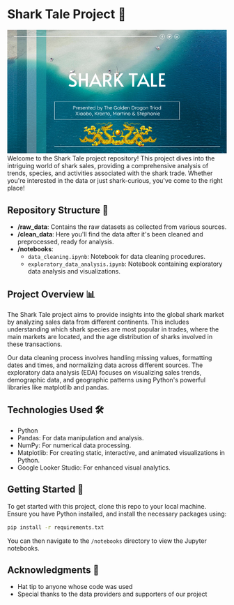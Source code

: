 # Shark Tale Project 🦈
![Shark Tale Banner](img/ST-1.png)
Welcome to the Shark Tale project repository! This project dives into the intriguing world of shark sales, providing a comprehensive analysis of trends, species, and activities associated with the shark trade. Whether you're interested in the data or just shark-curious, you've come to the right place!

## Repository Structure 📁

- **/raw_data**: Contains the raw datasets as collected from various sources.
- **/clean_data**: Here you'll find the data after it's been cleaned and preprocessed, ready for analysis.
- **/notebooks**:
  - `data_cleaning.ipynb`: Notebook for data cleaning procedures.
  - `exploratory_data_analysis.ipynb`: Notebook containing exploratory data analysis and visualizations.

## Project Overview 📊

The Shark Tale project aims to provide insights into the global shark market by analyzing sales data from different continents. This includes understanding which shark species are most popular in trades, where the main markets are located, and the age distribution of sharks involved in these transactions.

Our data cleaning process involves handling missing values, formatting dates and times, and normalizing data across different sources. The exploratory data analysis (EDA) focuses on visualizing sales trends, demographic data, and geographic patterns using Python's powerful libraries like matplotlib and pandas.

## Technologies Used 🛠️

- Python
- Pandas: For data manipulation and analysis.
- NumPy: For numerical data processing.
- Matplotlib: For creating static, interactive, and animated visualizations in Python.
- Google Looker Studio: For enhanced visual analytics.

## Getting Started 🚀

To get started with this project, clone this repo to your local machine. Ensure you have Python installed, and install the necessary packages using:

```bash
pip install -r requirements.txt
```

You can then navigate to the `/notebooks` directory to view the Jupyter notebooks.

## Acknowledgments 🙌

- Hat tip to anyone whose code was used
- Special thanks to the data providers and supporters of our project
